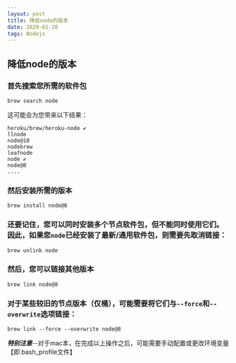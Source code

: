 ```yaml
---
layout: post
title: 降低node的版本
date: 2020-01-20 
tags: Nodejs    
---
```


## 降低node的版本

### 首先搜索您所需的软件包

```shell
brew search node
```

这可能会为您带来以下结果：

```shell
heroku/brew/heroku-node ✔
llnode
node@10
nodebrew
leafnode
node ✔
node@8
....
```

### 然后安装所需的版本

```shell
brew install node@8
```

### 还要记住，您可以同时安装多个节点软件包，但不能同时使用它们。因此，如果您`node`已经安装了最新/通用软件包，则需要先取消链接：

```shell
brew unlink node
```

### 然后，您可以链接其他版本

```shell
brew link node@8
```

### 对于某些较旧的节点版本（仅桶），可能需要将它们与`--force`和`--overwrite`选项链接：

```shell
brew link --force --overwrite node@8
```

***特别注意***--对于mac本，在完成以上操作之后，可能需要手动配置或更改环境变量【即.bash_profile文件】







